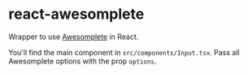 # react-awesomplete

Wrapper to use [Awesomplete](https://projects.verou.me/awesomplete) in React.

You'll find the main component in `src/components/Input.tsx`. Pass all Awesomplete options with the prop `options`.
